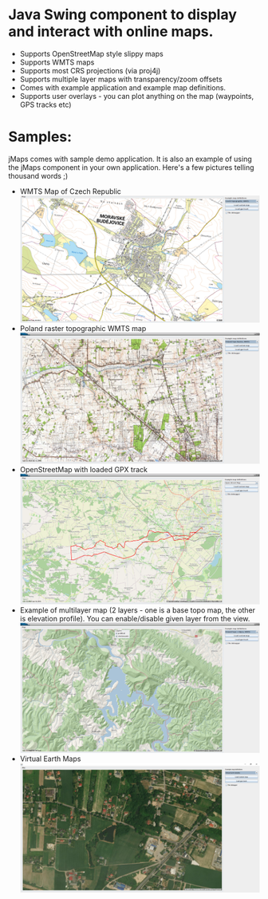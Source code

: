 # Java Swing component to display and interact with online maps.

- Supports OpenStreetMap style slippy maps
- Supports WMTS maps
- Supports most CRS projections (via proj4j)
- Supports multiple layer maps with transparency/zoom offsets
- Comes with example application and example map definitions.
- Supports user overlays - you can plot anything on the map (waypoints, GPS tracks etc)

# Samples:
jMaps comes with sample demo application. 
It is also an example of using the jMaps component in your own application.
Here's a few pictures telling thousand words ;)
- WMTS Map of Czech Republic
![sample1](images/1.png "Sample 1")
- Poland raster topographic WMTS map
![sample2](images/2.png "Sample 2")
- OpenStreetMap with loaded GPX track
![sample3](images/3.png "Sample 3")
- Example of multilayer map (2 layers - one is a base topo map, the other is elevation profile). 
You can enable/disable given layer from the view.
![sample4](images/4.png "Sample 4")
- Virtual Earth Maps 
![sample5](images/5.png "Sample 5")